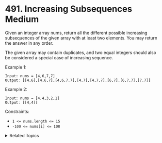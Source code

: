 # 491. Increasing Subsequences<br> Medium

Given an integer array nums, return all the different possible increasing subsequences of the given array with at least two elements. You may return the answer in any order.

The given array may contain duplicates, and two equal integers should also be considered a special case of increasing sequence.

Example 1:

```
Input: nums = [4,6,7,7]
Output: [[4,6],[4,6,7],[4,6,7,7],[4,7],[4,7,7],[6,7],[6,7,7],[7,7]]
```

Example 2:

```
Input: nums = [4,4,3,2,1]
Output: [[4,4]]
```

Constraints:

- `1 <= nums.length <= 15`
- `-100 <= nums[i] <= 100`

<details>

<summary> Related Topics </summary>

-   `Backtrack`

</details>
